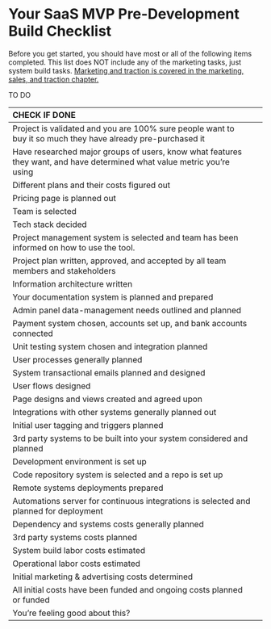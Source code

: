 # Your SaaS MVP Pre-Development Build Checklist

Before you get started, you should have most or all of the following items completed. This list does NOT include any of the marketing tasks, just system build tasks. [Marketing and traction is covered in the marketing, sales, and traction chapter.](https://docs.google.com/document/d/1qLCH0YaNhxbutZeK9Oo87n9PhssDaHLkWLTPYW0UIMQ/edit#heading=h.ihvpvx62eeam)  
  
TO DO

| CHECK IF DONE |  |
| :--- | :--- |
| Project is validated and you are 100% sure people want to buy it so much they have already pre-purchased it |  |
| Have researched major groups of users, know what features they want, and have determined what value metric you’re using |  |
| Different plans and their costs figured out |  |
| Pricing page is planned out |  |
| Team is selected |  |
| Tech stack decided |  |
| Project management system is selected and team has been informed on how to use the tool. |  |
| Project plan written, approved, and accepted by all team members and stakeholders |  |
| Information architecture written |  |
| Your documentation system is planned and prepared |  |
| Admin panel data-management needs outlined and planned |  |
| Payment system chosen, accounts set up, and bank accounts connected |  |
| Unit testing system chosen and integration planned |  |
| User processes generally planned |  |
| System transactional emails planned and designed |  |
| User flows designed |  |
| Page designs and views created and agreed upon |  |
| Integrations with other systems generally planned out |  |
| Initial user tagging and triggers planned |  |
| 3rd party systems to be built into your system considered and planned |  |
| Development environment is set up |  |
| Code repository system is selected and a repo is set up |  |
| Remote systems deployments prepared |  |
| Automations server for continuous integrations is selected and planned for deployment |  |
| Dependency and systems costs generally planned |  |
| 3rd party systems costs planned |  |
| System build labor costs estimated |  |
| Operational labor costs estimated |  |
| Initial marketing & advertising costs determined |  |
| All initial costs have been funded and ongoing costs planned or funded |  |
| You’re feeling good about this? |  |

#### 

